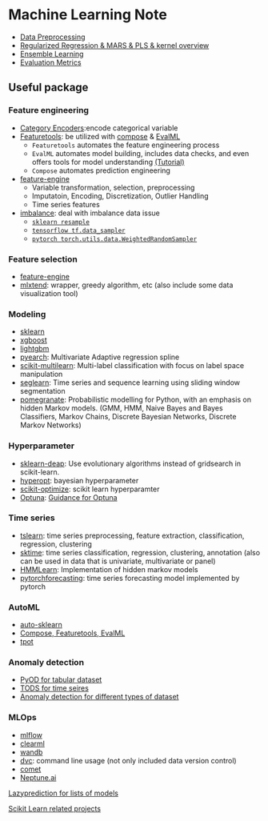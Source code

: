 Machine Learning Note
===

- [Data Preprocessing](https://github.com/chung-kai-eng/Eric/blob/master/Preprocessing.md)
- [Regularized Regression & MARS & PLS & kernel overview](https://github.com/chung-kai-eng/Eric/blob/master/Regularized%20Regression_MARS_PLS_SVM.md)
- [Ensemble Learning](https://github.com/chung-kai-eng/Eric/blob/master/Ensemble%20Learning.md)
- [Evaluation Metrics](https://github.com/chung-kai-eng/Eric/blob/master/Evaluation%20Metrics.md)


## Useful package

### Feature engineering
- [Category Encoders](https://github.com/scikit-learn-contrib/category_encoders):encode categorical variable
- [Featuretools](https://www.featuretools.com/): be utilized with [compose](https://github.com/alteryx/compose) & [EvalML](https://github.com/alteryx/evalml)
    - ```Featuretools``` automates the feature engineering process
    - ```EvalML``` automates model building, includes data checks, and even offers tools for model understanding [(Tutorial)](https://evalml.alteryx.com/en/stable/demos/fraud.html)
    - ```Compose``` automates prediction engineering
- [feature-engine](https://github.com/solegalli/feature_engine)
    - Variable transformation, selection, preprocessing
    - Imputatoin, Encoding, Discretization, Outlier Handling
    - Time series features
- [imbalance](https://github.com/scikit-learn-contrib/imbalanced-learn): deal with imbalance data issue
    - [```sklearn resample```](https://scikit-learn.org/stable/modules/generated/sklearn.utils.resample.html)
    - [```tensorflow tf.data_sampler```](https://www.tensorflow.org/tutorials/structured_data/imbalanced_data#using_tfdata)
    - [```pytorch torch.utils.data.WeightedRandomSampler```](https://pytorch.org/docs/stable/data.html#torch.utils.data.WeightedRandomSampler)

### Feature selection
- [feature-engine](https://github.com/solegalli/feature_engine)
- [mlxtend](https://github.com/rasbt/mlxtend): wrapper, greedy algorithm, etc (also include some data visualization tool)

### Modeling
- [sklearn]()
- [xgboost]()
- [lightgbm]()
- [pyearch](https://github.com/scikit-learn-contrib/py-earth): Multivariate Adaptive regression spline
- [scikit-multilearn](https://github.com/scikit-multilearn/scikit-multilearn):  Multi-label classification with focus on label space manipulation
- [seglearn](https://github.com/dmbee/seglearn): Time series and sequence learning using sliding window segmentation
- [pomegranate](https://github.com/jmschrei/pomegranate): Probabilistic modelling for Python, with an emphasis on hidden Markov models. (GMM, HMM, Naive Bayes and Bayes Classifiers, Markov Chains, Discrete Bayesian Networks, Discrete Markov Networks)

### Hyperparameter
- [sklearn-deap](https://github.com/rsteca/sklearn-deap): Use evolutionary algorithms instead of gridsearch in scikit-learn.
- [hyperopt](https://github.com/hyperopt/hyperopt): bayesian hyperparameter
- [scikit-optimize](https://scikit-optimize.github.io/stable/): scikit learn hyperparamter
- [Optuna](https://github.com/optuna/optuna): [Guidance for Optuna](https://github.com/chung-kai-eng/Eric/blob/master/Optuna_guidance.md)


### Time series
- [tslearn](https://github.com/tslearn-team/tslearn): time series preprocessing, feature extraction, classification, regression, clustering
- [sktime](https://github.com/alan-turing-institute/sktime): time series classification, regression, clustering, annotation (also can be used in data that is univariate, multivariate or panel)
- [HMMLearn](https://github.com/hmmlearn/hmmlearn): Implementation of hidden markov models
- [pytorchforecasting](https://pytorch-forecasting.readthedocs.io/en/stable/index.html): time series forecasting model implemented by pytorch

### AutoML
- [auto-sklearn](https://github.com/automl/auto-sklearn/)
- [Compose, Featuretools, EvalML]()
- [tpot](https://github.com/EpistasisLab/tpot)


### Anomaly detection
- [PyOD for tabular dataset](https://github.com/yzhao062/pyod)
- [TODS for time seires](https://github.com/datamllab/tods)
- [Anomaly detection for different types of dataset](https://github.com/yzhao062)

### MLOps
- [mlflow]()
- [clearml]()
- [wandb]()
- [dvc](): command line usage (not only included data version control)
- [comet]()
- [Neptune.ai]()

[Lazyprediction for lists of models](https://github.com/shankarpandala/lazypredict)

[Scikit Learn related projects](https://scikit-learn.org/stable/related_projects.html)
